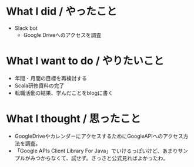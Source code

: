 # What I did / やったこと
- Slack bot
  - Google Driveへのアクセスを調査

# What I want to do / やりたいこと
- 年間・月間の目標を再検討する
- Scala研修資料の完了
- 転職活動の結果、学んだことをblogに書く

# What I thought / 思ったこと
- GoogleDriveやカレンダーにアクセスするためにGoogleAPIへのアクセス方法を調査。
- 「Google APIs Client Library For Java」でいけるっぽいけど、あまりサンプルがみつからなくて、試せず。さっさと公式見ればよかったわ。
